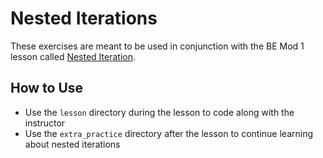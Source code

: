 <!-- Updated 01/04/2023 -->

# Nested Iterations
These exercises are meant to be used in conjunction with the BE Mod 1 lesson called [Nested Iteration](https://curriculum.turing.edu/module1/lessons/nested_iteration).

## How to Use
* Use the `lesson` directory during the lesson to code along with the instructor
* Use the `extra_practice` directory after the lesson to continue learning about nested iterations

